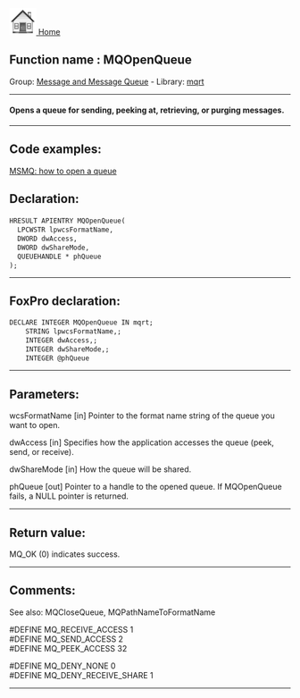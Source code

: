 [<img src="../../images/home.png"> Home ](https://github.com/VFPX/Win32API)  

## Function name : MQOpenQueue
Group: [Message and Message Queue](../../functions_group.md#Message_and_Message_Queue)  -  Library: [mqrt](../../Libraries.md#mqrt)  
***  


#### Opens a queue for sending, peeking at, retrieving, or purging messages. 
***  


## Code examples:
[MSMQ: how to open a queue](../../samples/sample_603.md)  

## Declaration:
```foxpro  
HRESULT APIENTRY MQOpenQueue(
  LPCWSTR lpwcsFormatName,
  DWORD dwAccess,
  DWORD dwShareMode,
  QUEUEHANDLE * phQueue
);  
```  
***  


## FoxPro declaration:
```foxpro  
DECLARE INTEGER MQOpenQueue IN mqrt;
	STRING lpwcsFormatName,;
	INTEGER dwAccess,;
	INTEGER dwShareMode,;
	INTEGER @phQueue  
```  
***  


## Parameters:
wcsFormatName
[in] Pointer to the format name string of the queue you want to open.

dwAccess
[in] Specifies how the application accesses the queue (peek, send, or receive).

dwShareMode
[in] How the queue will be shared.

phQueue
[out] Pointer to a handle to the opened queue. If MQOpenQueue fails, a NULL pointer is returned.
  
***  


## Return value:
MQ_OK (0) indicates success.  
***  


## Comments:
See also: MQCloseQueue, MQPathNameToFormatName   
  
#DEFINE MQ_RECEIVE_ACCESS 1  
#DEFINE MQ_SEND_ACCESS 2  
#DEFINE MQ_PEEK_ACCESS 32  
  
#DEFINE MQ_DENY_NONE 0  
#DEFINE MQ_DENY_RECEIVE_SHARE 1  
  
***  

